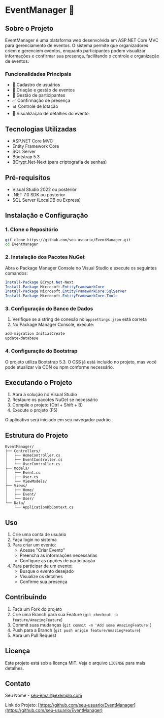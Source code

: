 # EventManager 🎉

## Sobre o Projeto
EventManager é uma plataforma web desenvolvida em ASP.NET Core MVC para gerenciamento de eventos. O sistema permite que organizadores criem e gerenciem eventos, enquanto participantes podem visualizar informações e confirmar sua presença, facilitando o controle e organização de eventos.

### Funcionalidades Principais
- 📝 Cadastro de usuários
- 🎫 Criação e gestão de eventos
- 👥 Gestão de participantes
- ✅ Confirmação de presença
- 📊 Controle de lotação
- 📅 Visualização de detalhes do evento

## Tecnologias Utilizadas
- ASP.NET Core MVC
- Entity Framework Core
- SQL Server
- Bootstrap 5.3
- BCrypt.Net-Next (para criptografia de senhas)

## Pré-requisitos
- Visual Studio 2022 ou posterior
- .NET 7.0 SDK ou posterior
- SQL Server (LocalDB ou Express)

## Instalação e Configuração

### 1. Clone o Repositório
```bash
git clone https://github.com/seu-usuario/EventManager.git
cd EventManager
```

### 2. Instalação dos Pacotes NuGet
Abra o Package Manager Console no Visual Studio e execute os seguintes comandos:

```powershell
Install-Package BCrypt.Net-Next
Install-Package Microsoft.EntityFrameworkCore
Install-Package Microsoft.EntityFrameworkCore.SqlServer
Install-Package Microsoft.EntityFrameworkCore.Tools
```

### 3. Configuração do Banco de Dados
1. Verifique se a string de conexão no `appsettings.json` está correta
2. No Package Manager Console, execute:
```powershell
add-migration InitialCreate
update-database
```

### 4. Configuração do Bootstrap
O projeto utiliza Bootstrap 5.3. O CSS já está incluído no projeto, mas você pode atualizar via CDN ou npm conforme necessário.

## Executando o Projeto

1. Abra a solução no Visual Studio
2. Restaure os pacotes NuGet se necessário
3. Compile o projeto (Ctrl + Shift + B)
4. Execute o projeto (F5)

O aplicativo será iniciado em seu navegador padrão.

## Estrutura do Projeto
```
EventManager/
├── Controllers/
│   ├── HomeController.cs
│   ├── EventController.cs
│   └── UserController.cs
├── Models/
│   ├── Event.cs
│   ├── User.cs
│   └── ViewModels/
├── Views/
│   ├── Home/
│   ├── Event/
│   └── User/
└── Data/
    └── ApplicationDbContext.cs
```

## Uso
1. Crie uma conta de usuário
2. Faça login no sistema
3. Para criar um evento:
   - Acesse "Criar Evento"
   - Preencha as informações necessárias
   - Configure as opções de participação
4. Para participar de um evento:
   - Busque o evento desejado
   - Visualize os detalhes
   - Confirme sua presença

## Contribuindo
1. Faça um Fork do projeto
2. Crie uma Branch para sua Feature (`git checkout -b feature/AmazingFeature`)
3. Commit suas mudanças (`git commit -m 'Add some AmazingFeature'`)
4. Push para a Branch (`git push origin feature/AmazingFeature`)
5. Abra um Pull Request

## Licença
Este projeto está sob a licença MIT. Veja o arquivo `LICENSE` para mais detalhes.

## Contato
Seu Nome - [seu-email@exemplo.com](mailto:seu-email@exemplo.com)

Link do Projeto: [https://github.com/seu-usuario/EventManager](https://github.com/seu-usuario/EventManager)

